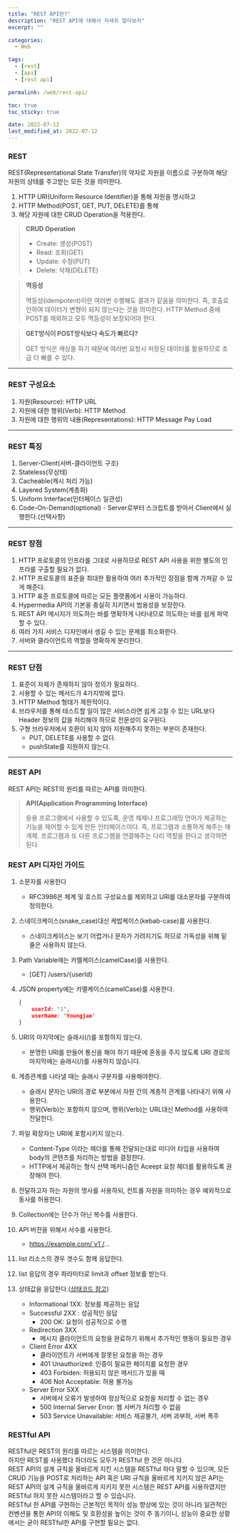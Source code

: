 ```yaml
---
title: "REST API란?"
description: "REST API에 대해서 자세히 알아보자"
excerpt: ""

categories:
  - Web

tags:
  - [rest]
  - [api]
  - [rest api]

permalink: /web/rest-api/

toc: true
toc_sticky: true

date: 2022-07-12
last_modified_at: 2022-07-12
---
```


### REST
REST(Representational State Transfer)의 약자로 자원을 이름으로 구분하여 해당 자원의 상태를 주고받는 모든 것을 의미한다.

1. HTTP URI(Uniform Resource Identifier)을 통해 자원을 명시하고
2. HTTP Method(POST, GET, PUT, DELETE)를 통해
3. 해당 자원에 대한 CRUD Operation을 적용한다.

> **CRUD Operation**
> * Create: 생성(POST)
> * Read: 조회(GET)
> * Update: 수정(PUT)
> * Delete: 삭제(DELETE)

> **멱등성**
>
> 멱등성(idempotent)이란 여러번 수행해도 결과가 같음을 의미한다.
> 즉, 호출로 인하여 데이터가 변형이 되지 않는다는 것을 의미한다.
> HTTP Method 중에 POST를 제외하고 모두 멱등성이 보장되어야 한다.

> **GET방식이 POST방식보다 속도가 빠르다?**
>
> GET 방식은 캐싱을 하기 때문에 여러번 요청시 저장된 데이터를 활용하므로 조금 더 빠를 수 있다.

* * *

### REST 구성요소
1. 자원(Resource): HTTP URL
2. 자원에 대한 행위(Verb): HTTP Method
3. 자원에 대한 행위의 내용(Representations): HTTP Message Pay Load

* * *

### REST 특징
1. Server-Client(서버-클라이언트 구조)
2. Stateless(무상태)
3. Cacheable(캐시 처리 가능)
4. Layered System(계층화)
5. Uniform Interface(인터페이스 일관성)
6. Code-On-Demand(optional) - Server로부터 스크립트를 받아서 Client에서 실행한다.(선택사항)

* * *

### REST 장점
1. HTTP 프로토콜의 인프라를 그대로 사용하므로 REST API 사용을 위한 별도의 인프라를 구출할 필요가 없다.
2. HTTP 프로토콜의 표준을 최대한 활용하여 여러 추가적인 장점을 함께 가져갈 수 있게 해준다.
3. HTTP 표준 프로토콜에 따르는 모든 플랫폼에서 사용이 가능하다.
4. Hypermedia API의 기본을 충실히 지키면서 범용성을 보장한다.
5. REST API 메시지가 의도하는 바를 명확하게 나타내므로 의도하는 바를 쉽게 파악할 수 있다.
6. 여러 가지 서비스 디자인에서 생길 수 있는 문제를 최소화한다.
7. 서버와 클라이언트의 역할을 명확하게 분리한다.

* * *

### REST 단점
1. 표준이 자체가 존재하지 않아 정의가 필요하다.
2. 사용할 수 있는 메서드가 4가지밖에 없다.
3. HTTP Method 형태가 제한적이다.
4. 브라우저를 통해 테스트할 일이 많은 서비스라면 쉽게 고칠 수 있는 URL보다 Header 정보의 값을 처리해야 하므로 전문성이 요구된다.
5. 구형 브라우저에서 호환이 되지 않아 지원해주지 못하는 부분이 존재한다.
    * PUT, DELETE를 사용할 수 없다.
    * pushState를 지원하지 않는다.

***

### REST API
REST API는 REST의 원리를 따르는 API를 의미한다.

> **API(Application Programming Interface)**
>
> 응용 프로그램에서 사용할 수 있도록, 운영 체제나 프로그래밍 언어가 제공하는 기능을 제어할 수 있게 만든 인터페이스이다.
> 즉, 프로그램과 소통하게 해주는 매개체. 프로그램과 또 다른 프로그램을 연결해주는 다리 역할을 한다고 생각하면 된다.

### REST API 디자인 가이드
1. 소문자를 사용한다
    * RFC3986은 체계 및 호스트 구성요소를 제외하고 URI를 대소문자를 구분하여 정의한다.
2. 스네이크케이스(snake_case)대신 케밥케이스(kebab-case)를 사용한다.
    * 스네이크케이스는 보기 어렵거나 문자가 가려지기도 하므로 가독성을 위해 밑줄은 사용하지 않는다.
3. Path Variable에는 카멜케이스(camelCase)를 사용한다.
    * [GET] /users/{userId}
4. JSON property에는 카멜케이스(camelCase)를 사용한다.
    ```json
    {
        userId: '1',
        userName: 'Youngjae'
    }
    ```

5. URI의 마지막에는 슬래시(/)를 포함하지 않는다.
    * 분명한 URI를 만들어 통신을 해야 하기 때문에 혼동을 주지 않도록 URI 경로의 마지막에는 슬래시(/)를 사용하지 않습니다.
6. 계층관계를 나타낼 때는 슬래시 구분자를 사용해야한다.
    * 슬래시 문자는 URI의 경로 부분에서 자원 간의 계층적 관계를 나타내기 위해 사용한다.
    * 행위(Verb)는 포함하지 않으며, 행위(Verb)는 URL대신 Method를 사용하여 전달한다.
7. 파일 확장자는 URI에 포함시키지 않는다.
    * Content-Type 이라는 헤더를 통해 전달되는대로 미디어 타입을 사용하여 body의 콘텐츠를 처리하는 방법을 결정한다.
    * HTTP에서 제공하는 형식 선택 메커니즘인 Aceept 요청 헤더를 활용하도록 권장해야 한다.
8. 전달하고자 하는 자원의 명사를 사용하되, 컨트롤 자원을 의미하는 경우 예외적으로 동사를 허용한다.
9. Collection에는 단수가 아닌 복수를 사용한다.
10. API 버전을 위해서 서수를 사용한다.
    * https://example.com/`v1`/...
11. list 리소스의 경우 갯수도 함께 응답한다.
12. list 응답의 경우 파라미터로 limit과 offset 정보를 받는다.
13. 상태값을 응답한다.([상태코드 참고](https://ko.wikipedia.org/wiki/HTTP_%EC%83%81%ED%83%9C_%EC%BD%94%EB%93%9C))
    * Informational 1XX: 정보를 제공하는 응답
    * Successful 2XX : 성공적인 응답
        * 200 OK: 요청이 성공적으로 수행
    * Redirection 3XX
        * 메시지 클라이언트의 요청을 완료하기 위해서 추가적인 행동이 필요한 경우
    * Client Error 4XX
        * 클라이언트가 서버에게 잘못된 요청을 하는 경우
        * 401 Unauthorized: 인증이 필요한 페이지를 요청한 경우
        * 403 Forbiden: 허용되지 않은 메서드가 있을 때
        * 406 Not Acceptable: 허용 불가능
    * Server Error 5XX
        * 서버에서 오류가 발생하여 정상적으로 요청을 처리할 수 없는 경우
        * 500 Internal Server Error: 웹 서버가 처리할 수 없음
        * 503 Service Unavailable: 서비스 제공불가, 서버 과부하, 서버 폭주

### RESTful API
RESTful은 REST의 원리를 따르는 시스템을 의미한다.<br>
하지만 REST를 사용했다 하더라도 모두가 RESTful 한 것은 아니다.<br>
REST API의 설계 규칙을 올바르게 지킨 시스템을 RESTful 하다 말할 수 있으며, 모든 CRUD 기능을 POST로 처리하는 API 혹은 URI 규칙을 올바르게 지키지 않은 API는 REST API의 설계 규칙을 올바르게 지키지 못한 시스템은 REST API를 사용하였지만
RESTful 하지 못한 시스템이라고 할 수 있습니다.<br>
RESTful 한 API를 구현하는 근본적인 목적이 성능 향상에 있는 것이 아니라 일관적인 컨벤션을 통한 API의 이해도 및 호환성을 높이는 것이 주 동기이니, 성능이 중요한 상황에서는 굳이 RESTful한 API를 구현할 필요는 없다.
